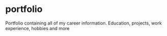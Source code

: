 # portfolio
Portfolio containing all of my career information. Education, projects, work experience, hobbies and more
